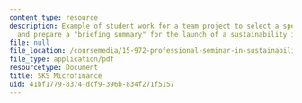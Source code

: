 ```yaml
---
content_type: resource
description: Example of student work for a team project to select a specific organization
  and prepare a "briefing summary" for the launch of a sustainability initiative.
file: null
file_location: /coursemedia/15-972-professional-seminar-in-sustainability-spring-2010/41bf17798374dcf9396b834f271f5157_MIT15_972S10_pres02.pdf
file_type: application/pdf
resourcetype: Document
title: SKS Microfinance
uid: 41bf1779-8374-dcf9-396b-834f271f5157
---
```

